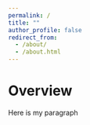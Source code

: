 ```yaml
---
permalink: /
title: ""
author_profile: false
redirect_from: 
  - /about/
  - /about.html
---
```


# Overview
Here is my paragraph



